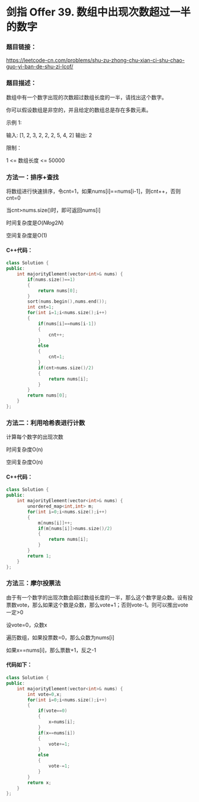# 剑指 Offer 39. 数组中出现次数超过一半的数字

### 题目链接：

https://leetcode-cn.com/problems/shu-zu-zhong-chu-xian-ci-shu-chao-guo-yi-ban-de-shu-zi-lcof/

### 题目描述：

数组中有一个数字出现的次数超过数组长度的一半，请找出这个数字。

 

你可以假设数组是非空的，并且给定的数组总是存在多数元素。

 

示例 1:

输入: [1, 2, 3, 2, 2, 2, 5, 4, 2]
输出: 2


限制：

1 <= 数组长度 <= 50000

### 方法一：排序+查找

将数组进行快速排序，令cnt=1，如果nums[i]==nums[i-1]，则cnt++，否则cnt=0

当cnt>nums.size()时，即可返回nums[i]

时间复杂度是*O*(*N**l**og*2*N*)

空间复杂度是O(1)

#### C++代码：

```c++
class Solution {
public:
    int majorityElement(vector<int>& nums) {
        if(nums.size()==1)
        {
            return nums[0];
        }
        sort(nums.begin(),nums.end());
        int cnt=1;
        for(int i=1;i<nums.size();i++)
        {
            if(nums[i]==nums[i-1])
            {
                cnt++;
            }
            else
            {
                cnt=1;
            }
            if(cnt>nums.size()/2)
            {
                return nums[i];
            }
        }
        return nums[0];
    }
};
```

### 方法二：利用哈希表进行计数

计算每个数字的出现次数

时间复杂度O(n)

空间复杂度O(n)

#### C++代码：

```c++
class Solution {
public:
    int majorityElement(vector<int>& nums) {
        unordered_map<int,int> m;
        for(int i=0;i<nums.size();i++)
        {
            m[nums[i]]++;
            if(m[nums[i]]>nums.size()/2)
            {
                return nums[i];
            }
        }
        return 1;
    }
};
```

### 方法三：摩尔投票法

由于有一个数字的出现次数会超过数组长度的一半，那么这个数字是众数。设有投票数vote，那么如果这个数是众数，那么vote+1；否则vote-1。则可以推出vote一定>0

设vote=0，众数x

遍历数组，如果投票数=0，那么众数为nums[i]

如果x==nums[i]，那么票数+1，反之-1

#### 代码如下：

```c++
class Solution {
public:
    int majorityElement(vector<int>& nums) {
        int vote=0,x;
        for(int i=0;i<nums.size();i++)
        {
            if(vote==0)
            {
                x=nums[i];
            }
            if(x==nums[i])
            {
                vote+=1;
            }
            else
            {
                vote-=1;
            }
        }
        return x;
    }
};
```

